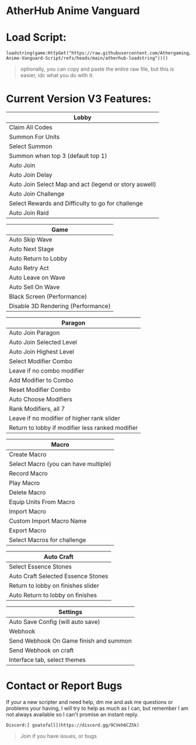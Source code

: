 # AtherHub Anime Vanguard

# Load Script:
```
loadstring(game:HttpGet("https://raw.githubusercontent.com/Athergaming/AtherHub-Anime-Vanguard-Script/refs/heads/main/atherhub-loadstring"))()
```

> optionally, you can copy and paste the entire raw file, but this is easier, idc what you do with it.

# Current Version V3 Features:

|Lobby|
| --- |
| Claim All Codes |
| Summon For Units |
| Select Summon |
| Summon when top 3 (default top 1) |
| Auto Join |
| Auto Join Delay |
| Auto Join Select Map and act (legend or story aswell) |
| Auto Join Challenge |
| Select Rewards and Difficulty to go for challenge |
| Auto Join Raid |

|Game|
| --- |
| Auto Skip Wave |
| Auto Next Stage |
| Auto Return to Lobby |
| Auto Retry Act |
| Auto Leave on Wave |
| Auto Sell On Wave |
| Black Screen (Performance) |
| Disable 3D Rendering (Performance) |

|Paragon|
| --- |
| Auto Join Paragon |
| Auto Join Selected Level |
| Auto Join Highest Level |
| Select Modifier Combo |
| Leave if no combo modifier |
| Add Modifier to Combo |
| Reset Modifier Combo |
| Auto Choose Modifiers |
| Rank Modifiers, all 7 |
| Leave if no modifier of higher rank slider |
| Return to lobby if modifier less ranked modifier |

|Macro|
| --- |
| Create Macro |
| Select Macro (you can have multiple) |
| Record Macro |
| Play Macro |
| Delete Macro |
| Equip Units From Macro |
| Import Macro |
| Custom Import Macro Name |
| Export Macro |
| Select Macros for challenge |

|Auto Craft|
| --- |
| Select Essence Stones |
| Auto Craft Selected Essence Stones |
| Return to lobby on finishes slider |
| Auto Return to lobby on finishes |

| Settings |
| --- |
| Auto Save Config (will auto save) |
| Webhook |
| Send Webhook On Game finish and summon |
| Send Webhook on craft |
| Interface tab, select themes |

# Contact or Report Bugs
If your a new scripter and need help, dm me and ask me questions or problems your having, I will try to help as much as I can, but remember I am not always available so I can't promise an instant reply.

``Discord:[ goatofall](https://discord.gg/9CVeh6CZSk)``
> Join if you have issues, or bugs
